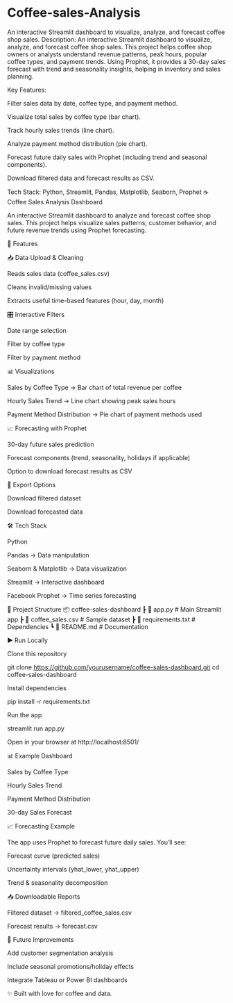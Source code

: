 # Coffee-sales-Analysis
An interactive Streamlit dashboard to visualize, analyze, and forecast coffee shop sales.
Description:
An interactive Streamlit dashboard to visualize, analyze, and forecast coffee shop sales. This project helps coffee shop owners or analysts understand revenue patterns, peak hours, popular coffee types, and payment trends. Using Prophet, it provides a 30-day sales forecast with trend and seasonality insights, helping in inventory and sales planning.

Key Features:

Filter sales data by date, coffee type, and payment method.

Visualize total sales by coffee type (bar chart).

Track hourly sales trends (line chart).

Analyze payment method distribution (pie chart).

Forecast future daily sales with Prophet (including trend and seasonal components).

Download filtered data and forecast results as CSV.

Tech Stack:
Python, Streamlit, Pandas, Matplotlib, Seaborn, Prophet
☕ Coffee Sales Analysis Dashboard

An interactive Streamlit dashboard to analyze and forecast coffee shop sales.
This project helps visualize sales patterns, customer behavior, and future revenue trends using Prophet forecasting.

📌 Features

📥 Data Upload & Cleaning

Reads sales data (coffee_sales.csv)

Cleans invalid/missing values

Extracts useful time-based features (hour, day, month)

🎛️ Interactive Filters

Date range selection

Filter by coffee type

Filter by payment method

📊 Visualizations

Sales by Coffee Type → Bar chart of total revenue per coffee

Hourly Sales Trend → Line chart showing peak sales hours

Payment Method Distribution → Pie chart of payment methods used

📈 Forecasting with Prophet

30-day future sales prediction

Forecast components (trend, seasonality, holidays if applicable)

Option to download forecast results as CSV

📁 Export Options

Download filtered dataset

Download forecasted data

🛠️ Tech Stack

Python

Pandas → Data manipulation

Seaborn & Matplotlib → Data visualization

Streamlit → Interactive dashboard

Facebook Prophet → Time series forecasting

📂 Project Structure
📦 coffee-sales-dashboard
 ┣ 📜 app.py                # Main Streamlit app
 ┣ 📜 coffee_sales.csv      # Sample dataset
 ┣ 📜 requirements.txt      # Dependencies
 ┗ 📜 README.md             # Documentation

▶️ Run Locally

Clone this repository

git clone https://github.com/yourusername/coffee-sales-dashboard.git
cd coffee-sales-dashboard


Install dependencies

pip install -r requirements.txt


Run the app

streamlit run app.py


Open in your browser at http://localhost:8501/

📊 Example Dashboard

Sales by Coffee Type

Hourly Sales Trend

Payment Method Distribution

30-day Sales Forecast

📈 Forecasting Example

The app uses Prophet to forecast future daily sales.
You’ll see:

Forecast curve (predicted sales)

Uncertainty intervals (yhat_lower, yhat_upper)

Trend & seasonality decomposition

📥 Downloadable Reports

Filtered dataset → filtered_coffee_sales.csv

Forecast results → forecast.csv

🔮 Future Improvements

Add customer segmentation analysis

Include seasonal promotions/holiday effects

Integrate Tableau or Power BI dashboards

✨ Built with love for coffee and data.
